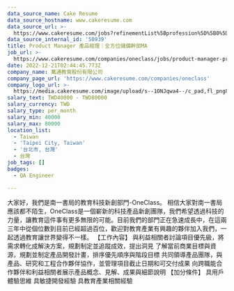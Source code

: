 ```yaml
---
data_source_name: Cake Resume
data_source_hostname: www.cakeresume.com
data_source_url: >-
  https://www.cakeresume.com/jobs?refinementList%5Bprofession%5D%5B0%5D=engineering_qa-engineer&refinementList%5Bsalary_type%5D=per_month&refinementList%5Bsalary_currency%5D=TWD&range%5Bsalary_range%5D%5Bmax%5D=600000
data_source_internal_id: '50939'
title: Product Manager 產品經理｜全方位儲備幹部MA
job_url: >-
  https://www.cakeresume.com/companies/oneclass/jobs/product-manager-product-manager-ux-driven-team
date: 2022-12-21T02:44:45.773Z
company_name: 萬通教育股份有限公司
company_page_url: 'https://www.cakeresume.com/companies/oneclass'
company_logo_url: >-
  https://media.cakeresume.com/image/upload/s--1ONJqwa4--/c_pad,fl_png8,h_200,w_200/v1667528704/dw2awquiaafmsvhjok2u.png
salary_text: TWD40000 - TWD80000
salary_currency: TWD
salary_type: per_month
salary_min: 40000
salary_max: 80000
location_list:
  - Taiwan
  - 'Taipei City, Taiwan'
  - '台北市, 台灣'
  - 台灣
job_tags: []
badges:
  - QA Engineer

---
```


大家好，我們是南一書局的教育科技新創部門-OneClass。 相信大家對南一書局應該都不陌生，OneClass是一個嶄新的科技產品新創團隊，我們希望透過科技的力量，讓教育這件事有更多無限的可能。目前我們的部門正在急速成長中，在這兩三年中從個位數到目前已經超過百位，歡迎對教育產業有興趣的夥伴加入我們，一起透過教育讓世界變得不一樣。 【工作內容】 與利益相關者討論項目優先級，將需求轉化成解決方案，規劃制定並追蹤成效，提出洞見 了解當前商業目標與資源，規劃並制定產品開發計畫，排序優先順序與階段目標 共同領導產品團隊，與產品、研究和工程合作夥伴協作，並管理項目截止日期和可交付成果 向跨職能合作夥伴和利益相關者展示產品概念、見解、成果與細節說明 【加分條件】 具用戶體驗思維 具敏捷開發經驗 具教育產業相關經驗
